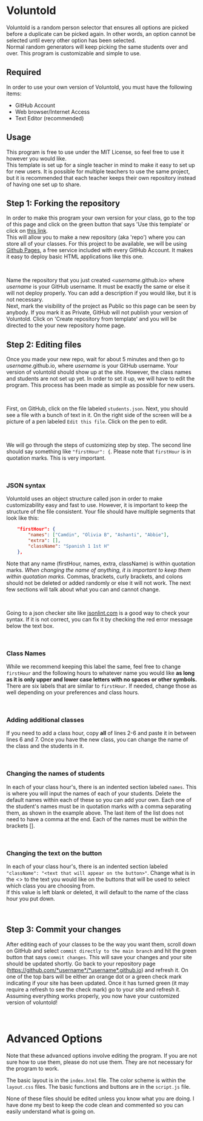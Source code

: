 # Voluntold
Voluntold is a random person selector that ensures all options are picked before a duplicate can be picked again.  In other words, an option cannot be selected until every other option has been selected.  
Normal random generators will keep picking the same students over and over.  This program is customizable and simple to use.

## Required
In order to use your own version of Voluntold, you must have the following items:
- GitHub Account
- Web browser/Internet Access
- Text Editor (recommended)

## Usage
This program is free to use under the MIT License, so feel free to use it however you would like.  
This template is set up for a single teacher in mind to make it easy to set up for new users.  It is possible for multiple teachers to use the same project, but it is recommended that each teacher keeps their own repository instead of having one set up to share. 

## Step 1: Forking the repository
In order to make this program your own version for your class, go to the top of this page and click on the green button that says 'Use this template' or click on [this link](https://github.com/sheepman39/voluntold-template/generate).  
This will allow you to make a new repository (aka 'repo') where you can store all of your classes.   For this project to be available, we will be using [Github Pages](https://pages.github.com/), a free service included with every GitHub Account.  It makes it easy to deploy basic HTML applications like this one.

<br>

Name the repository that you just created <*username*.github.io> where *username* is your GitHub username.  It must be exactly the same or else it will not deploy properly.  You can add a description if you would like, but it is not necessary.  
Next, mark the visibility of the project as Public so this page can be seen by anybody.  If you mark it as Private, GitHub will not publish your version of Voluntold.
Click on 'Create repository from template' and you will be directed to the your new repository home page.

## Step 2: Editing files
Once you made your new repo, wait for about 5 minutes and then go to *username*.github.io, where *username* is your GitHub username.  Your version of voluntold should show up at the site.
However, the class names and students are not set up yet.  In order to set it up, we will have to edit the program.  This process has been made as simple as possible for new users.

<br>

First, on GitHub, click on the file labeled `students.json`.  Next, you should see a file with a bunch of text in it.  On the right side of the screen will be a picture of a pen labeled `Edit this file`.  Click on the pen to edit.

<br>

We will go through the steps of customizing step by step.  The second line should say something like `"firstHour": {`.  Please note that `firstHour` is in quotation marks. This is very important.  

<br>

### JSON syntax
Voluntold uses an object structure called json in order to make customizability easy and fast to use.  However, it is important to keep the structure of the file consistent.
Your file should have multiple segments that look like this: 
```json
    "firstHour": {
        "names": ["Camdin", "Olivia B", "Ashanti", "Abbie"],
        "extra": [],
        "className": "Spanish 1 1st H"
    },
```
Note that any name (firstHour, names, extra, className) is within quotation marks.  *When changing the name of anything, it is important to keep them within quotation marks.*
Commas, brackets, curly brackets, and colons should not be deleted or added randomly or else it will not work.  The next few sections will talk about what you can and cannot change.

<br>

Going to a json checker site like [jsonlint.com](https://jsonlint.com/) is a good way to check your syntax.  If it is not correct, you can fix it by checking the red error message below the text box.

<br>

### Class Names
While we recommend keeping this label the same, feel free to change `firstHour` and the following hours to whatever name you would like **as long as it is only upper and lower case letters with no spaces or other symbols.**
There are six labels that are similar to `firstHour`.  If needed, change those as well depending on your preferences and class hours.  

<br>

### Adding additional classes
If you need to add a class hour, copy **all** of lines 2-6 and paste it in between lines 6 and 7.  Once you have the new class, you can change the name of the class and the students in it.

<br>

### Changing the names of students
In each of your class hour's, there is an indented section labeled `names`.  This is where you will input the names of each of your students.
Delete the default names within each of these so you can add your own.  Each one of the student's names must be in quotation marks with a comma separating them, as shown in the example above.  The last item of the list does not need to have a comma at the end.  Each of the names must be within the brackets []. 

<br>

### Changing the text on the button
In each of your class hour's, there is an indented section labeled `"className": "<text that will appear on the button>"`.  Change what is in the <> to the text you would like on the buttons that will be used to select which class you are choosing from.  
If this value is left blank or deleted, it will default to the name of the class hour you put down.

<br>

## Step 3: Commit your changes
After editing each of your classes to be the way you want them, scroll down on GitHub and select `commit directly to the main branch` and hit the green button that says `commit changes`.  This will save your changes and your site should be updated shortly.
Go back to your repository page (https://github.com/*username*/*username*.github.io) and refresh it.  On one of the top bars will be either an orange dot or a green check mark indicating if your site has been updated.
Once it has turned green (it may require a refresh to see the check mark) go to your site and refresh it.  Assuming everything works properly, you now have your customized version of voluntold!  

<br>

# Advanced Options

Note that these advanced options involve editing the program.  If you are not sure how to use them, please do not use them.  They are not necessary for the program to work.

The basic layout is in the `index.html` file.  The color scheme is within the `layout.css` files.  The basic functions and buttons are in the `script.js` file.

None of these files should be edited unless you know what you are doing.  I have done my best to keep the code clean and commented so you can easily understand what is going on.